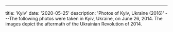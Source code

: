 ---

title: 'Kyiv'
date: '2020-05-25'
description: 'Photos of Kyiv, Ukraine (2016)'
---The following photos were taken in Kyiv, Ukraine, on June 26, 2014. The images depict the aftermath of the Ukrainian Revolution of 2014.
